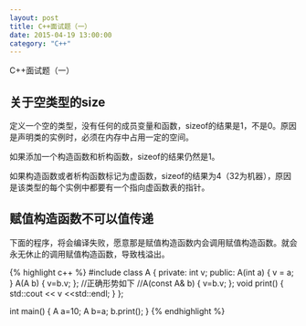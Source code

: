 ```yaml
---
layout: post
title: C++面试题（一）
date: 2015-04-19 13:00:00
category: "C++"
---
```


C++面试题（一）

## 关于空类型的size

定义一个空的类型，没有任何的成员变量和函数，sizeof的结果是1，不是0。原因是声明类的实例时，必须在内存中占用一定的空间。

如果添加一个构造函数和析构函数，sizeof的结果仍然是1。

如果构造函数或者析构函数标记为虚函数，sizeof的结果为4（32为机器），原因是该类型的每个实例中都要有一个指向虚函数表的指针。

## 赋值构造函数不可以值传递

下面的程序，将会编译失败，愿意那是赋值构造函数内会调用赋值构造函数。就会永无休止的调用赋值构造函数，导致栈溢出。

{% highlight c++ %}
#include <iostream>
class A
{
private:
	int v;
public:
	A(int a) { v = a; }
	A(A b) { v=b.v; };
	//正确形势如下
	//A(const A& b) { v=b.v; };
	void print()
	{
		std::cout << v <<std::endl;
	}
};

int main()
{
	A a=10;
	A b=a;
	b.print();
}
{% endhighlight %}
